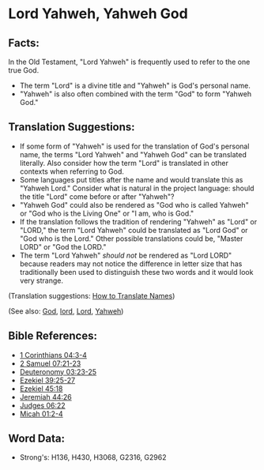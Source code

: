 # Lord Yahweh, Yahweh God #

## Facts: ##

In the Old Testament, "Lord Yahweh" is frequently used to refer to the one true God.

* The term "Lord" is a divine title and "Yahweh" is God's personal name.
* "Yahweh" is also often combined with the term "God" to form "Yahweh God."

## Translation Suggestions: ##

* If some form of "Yahweh" is used for the translation of God's personal name, the terms "Lord Yahweh" and "Yahweh God" can be translated literally. Also consider how the term "Lord" is translated in other contexts when referring to God.
* Some languages put titles after the name and would translate this as "Yahweh Lord." Consider what is natural in the project language: should the title "Lord" come before or after "Yahweh"?
* "Yahweh God" could also be rendered as "God who is called Yahweh" or "God who is the Living One" or "I am, who is God."
* If the translation follows the tradition of rendering "Yahweh" as "Lord" or "LORD," the term "Lord Yahweh" could be translated as "Lord God" or "God who is the Lord." Other possible translations could be, "Master LORD" or "God the LORD."
* The term "Lord Yahweh" _should not_ be rendered as "Lord LORD" because readers may not notice the difference in letter size that has traditionally been used to distinguish these two words and it would look very strange.

(Translation suggestions: [How to Translate Names](rc://en/ta/man/translate/translate-names))

(See also: [God](../kt/god.md), [lord](../kt/lord.md), [Lord](../kt/lord.md), [Yahweh](../kt/yahweh.md))

## Bible References: ##

* [1 Corinthians 04:3-4](rc://en/tn/help/1co/04/03)
* [2 Samuel 07:21-23](rc://en/tn/help/2sa/07/21)
* [Deuteronomy 03:23-25](rc://en/tn/help/deu/03/23)
* [Ezekiel 39:25-27](rc://en/tn/help/ezk/39/25)
* [Ezekiel 45:18](rc://en/tn/help/ezk/45/18)
* [Jeremiah 44:26](rc://en/tn/help/jer/44/26)
* [Judges 06:22](rc://en/tn/help/jdg/06/22)
* [Micah 01:2-4](rc://en/tn/help/mic/01/02)

## Word Data: ##

* Strong's: H136, H430, H3068, G2316, G2962
